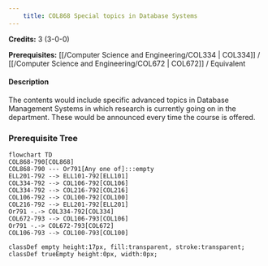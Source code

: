 ```yaml
---
    title: COL868 Special topics in Database Systems
---
```

**Credits:** 3 (3-0-0)



**Prerequisites:** [[/Computer Science and Engineering/COL334 | COL334]] / [[/Computer Science and Engineering/COL672 | COL672]] / Equivalent

#### Description 
The contents would include specific advanced topics in Database Management Systems in which research is currently going on in the department. These would be announced every time the course is offered.

### Prerequisite Tree

```mermaid
flowchart TD
COL868-790[COL868]
COL868-790 --- Or791[Any one of]:::empty
ELL201-792 --> ELL101-792[ELL101]
COL334-792 --> COL106-792[COL106]
COL334-792 --> COL216-792[COL216]
COL106-792 --> COL100-792[COL100]
COL216-792 --> ELL201-792[ELL201]
Or791 -.-> COL334-792[COL334]
COL672-793 --> COL106-793[COL106]
Or791 -.-> COL672-793[COL672]
COL106-793 --> COL100-793[COL100]

classDef empty height:17px, fill:transparent, stroke:transparent;
classDef trueEmpty height:0px, width:0px;
```